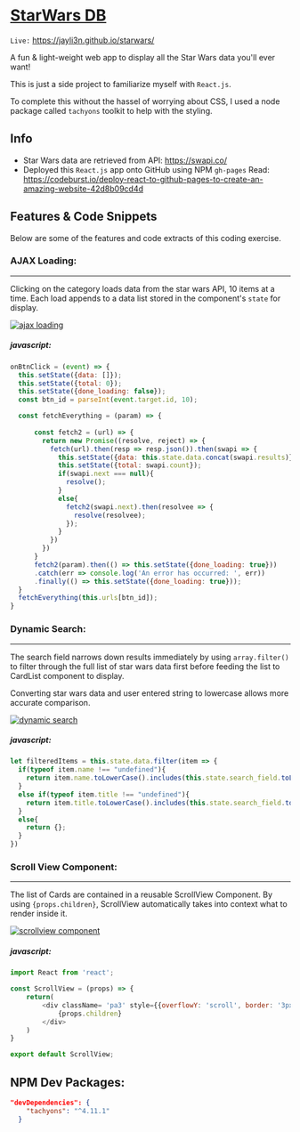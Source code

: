 # [StarWars DB](https://jayli3n.github.io/starwars/ "starwars")
`Live:` https://jayli3n.github.io/starwars/

A fun & light-weight web app to display all the Star Wars data you'll ever want!

This is just a side project to familiarize myself with `React.js`. 

To complete this without the hassel of worrying about CSS, I used a node package called `tachyons` toolkit to help with the styling.

## Info
- Star Wars data are retrieved from API: https://swapi.co/
- Deployed this `React.js` app onto GitHub using NPM `gh-pages`
	Read: https://codeburst.io/deploy-react-to-github-pages-to-create-an-amazing-website-42d8b09cd4d

## Features & Code Snippets
Below are some of the features and code extracts of this coding exercise.



### AJAX Loading:
----
Clicking on the category loads data from the star wars API, 10 items at a time. Each load appends to a data list stored in the component&apos;s `state` for display.

[![ajax loading](https://github.com/jayli3n/starwars/blob/master/README_resources/gif01.gif?raw=true "ajax loading")](https://github.com/jayli3n/starwars/blob/master/README_resources/gif01.gif?raw=true "ajax loading")

##### javascript:
```javascript
onBtnClick = (event) => {
  this.setState({data: []});
  this.setState({total: 0});
  this.setState({done_loading: false});
  const btn_id = parseInt(event.target.id, 10);

  const fetchEverything = (param) => {
    
      const fetch2 = (url) => {
        return new Promise((resolve, reject) => {
          fetch(url).then(resp => resp.json()).then(swapi => {
            this.setState({data: this.state.data.concat(swapi.results)});
            this.setState({total: swapi.count});
            if(swapi.next === null){
              resolve();
            }
            else{
              fetch2(swapi.next).then(resolvee => {
                resolve(resolvee);
              });
            }
          })
        })
      }
      fetch2(param).then(() => this.setState({done_loading: true}))
      .catch(err => console.log('An error has occurred: ', err))
      .finally(() => this.setState({done_loading: true}));
  }
  fetchEverything(this.urls[btn_id]);
}
```


### Dynamic Search:
----
The search field narrows down results immediately by using `array.filter()` to filter through the full list of star wars data first before feeding the list to CardList component to display.

Converting star wars data and user entered string to lowercase allows more accurate comparison.

[![dynamic search](https://github.com/jayli3n/starwars/blob/master/README_resources/gif03.gif?raw=true "dynamic search")](https://github.com/jayli3n/starwars/blob/master/README_resources/gif03.gif?raw=true "dynamic search")

##### javascript:
```javascript
let filteredItems = this.state.data.filter(item => {
  if(typeof item.name !== "undefined"){
    return item.name.toLowerCase().includes(this.state.search_field.toLowerCase());
  }
  else if(typeof item.title !== "undefined"){
    return item.title.toLowerCase().includes(this.state.search_field.toLowerCase());
  }
  else{
    return {};
  }
})
```


### Scroll View Component:
----
The list of Cards are contained in a reusable ScrollView Component. 
By using `{props.children}`, ScrollView automatically takes into context what to render inside it.

[![scrollview component](https://github.com/jayli3n/starwars/blob/master/README_resources/gif02.gif?raw=true "scrollview component")](https://github.com/jayli3n/starwars/blob/master/README_resources/gif02.gif?raw=true "scrollview component")

##### javascript:
```javascript
import React from 'react';

const ScrollView = (props) => {
	return(
		<div className= 'pa3' style={{overflowY: 'scroll', border: '3px solid black', height: '800px'}}>
			{props.children}
		</div>
	)
}

export default ScrollView;
```

## NPM Dev Packages:
```json
"devDependencies": {
    "tachyons": "^4.11.1"
  }
```